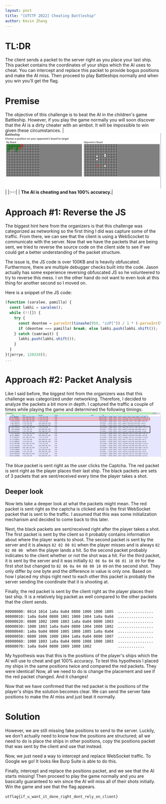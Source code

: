```yaml
---
layout: post
title: "[UTCTF 2022] Cheating Battleship"
author: Kevin Zhang
---
```




# TL:DR
The client sends a packet to the server right as you place your last ship. This packet contains the coordinates of your ships which the AI uses to cheat. You can intercept and replace this packet to provide bogus positions and make the AI miss. Then proceed to play Battleships normally and when you win you'll get the flag.

# Premise
The objective of this challenge is to beat the AI in the children's game Battleship. However, if you play the game normally you will soon discover that the AI is a dirty cheater with an aimbot. It will be impossible to win given these circumstances.
| ![battleship.png](/assets/images/utctf2022/Battleship/battleship.png) |
|:--:|
| <b>The AI is cheating and has 100% accuracy.</b>|

# Approach #1: Reverse the JS
The biggest hint here from the organizers is that this challenge was categorized as networking so the first thing I did was capture some of the traffic. From there, we can see that the client is using a WebScocket to communicate with the server. Now that we have the packets that are being sent,  we tried to reverse the source code on the client side to see if we could get a better understanding of the packet structure.

The issue is, the JS code is over 100KB and is heavily obfuscated. Furthermore, there are multiple debugger checks built into the code. Jason actually has some experience reversing obfuscated JS so he volunteered to try to reverse this mess. I on the other hand do not want to even look at this thing for another second so I moved on. 

Here is a snippet of the JS code:
```Javascript
(function (saralee, pamilla) {
  const lakhi = saralee();
  while (!![]) {
    try {
      const deontee = parseInt(tinashe(959, "zzP[")) / 1 * (-parseInt(tinashe(1587, "03Wo")) / 2) + parseInt(tinashe(1830, "OvRH")) / 3 + -parseInt(tinashe(1393, "Hsix")) / 4 * (parseInt(tinashe(1129, "Hsix")) / 5) + parseInt(tinashe(327, "(HuH")) / 6 + -parseInt(tinashe(583, "8Q]R")) / 7 * (-parseInt(tinashe(1574, "$Xi%")) / 8) + -parseInt(tinashe(307, "uXdQ")) / 9 + -parseInt(tinashe(960, "bsQF")) / 10 * (-parseInt(tinashe(572, "2MM%")) / 11);
      if (deontee === pamilla) break; else lakhi.push(lakhi.shift());
    } catch (samrawit) {
      lakhi.push(lakhi.shift());
    }
  }
}(jerrye, 120320));
...
```

# Approach #2: Packet Analysis
Like I said before, the biggest hint from the organizers was that this challenge was categorized under networking. Therefore, I decided to analyze the packets a bit more in depth. I captured the traffic a couple of times while playing the game and determined the following timings:
![wireshark.png](/assets/images/utctf2022/Battleship/wireshark.png)

The blue packet is sent right as the user clicks the Captcha. The red packet is sent right as the player places their last ship. The black packets are sets of 3 packets that are sent/received every time the player takes a shot.

## Deeper look
Now lets take a deeper look at what the packets might mean. The red packet is sent right as the captcha is clicked and is the first WebSocket packet that is sent to the traffic. I assumed that this was some initialization mechanism and decided to come back to this later.

Next, the black packets are sent/received right after the player takes a shot. The first packet is sent by the client so it probably contains information about where the player wants to shoot. The second packet is sent by the server and it is always `82 02 08 01` when the player misses and is always `82 02 08 00 ` when the player lands a hit. So the second packet probably indicates to the client whether or not the shot was a hit. For the third packet, it is sent by the server and it was initially `82 06 0a 04 08 01 10 09` for the first shot but changed to `82 06 0a 04 08 00 10 09` on the second shot. They only differ by one byte and the difference in value is only one. Based on how I placed my ships right next to each other this packet is probably the server sending the coordinate that it is shooting at.

Finally, the red packet is sent by the client right as the player places their last ship. It is a relatively big packet as well compared to the other packets that the client sends.
```
00000000: 0814 1014 1a0a 0a04 0800 1000 1000 1805  ................
00000010: 1a0a 0a04 0800 1001 1000 1804 1a0a 0a04  ................
00000020: 0800 1002 1000 1803 1a0a 0a04 0800 1003  ................
00000030: 1000 1803 1a0a 0a04 0800 1004 1000 1802  ................
00000040: 1a0a 0a04 0800 1005 1000 1805 1a0a 0a04  ................
00000050: 0800 1006 1000 1804 1a0a 0a04 0800 1007  ................
00000060: 1000 1803 1a0a 0a04 0800 1008 1000 1803  ................
00000070: 1a0a 0a04 0800 1009 1000 1802            ............
```

My hypothesis was that this is the positions of the player's ships which the AI will use to cheat and get 100% accuracy. To test this hypothesis I placed my ships in the same positions twice and compared the red packets. They were identical! Now, all we need to do is change the placement and see if the red packet changed. And it changes! 

Now that we have confirmed that the red packet is the positions of the player's ships the solution becomes clear. We can send the server fake positions to make the AI miss and just beat it normally.

# Solution
However, we are still missing fake positions to send to the server. Luckily, we don't actually need to know how the positions are structured; all we need to do is place the ships in other positions, copy the positions packet that was sent by the client and use that instead.

Now, we just need a way to intercept and replace WebSocket traffic. To Google we go! It looks like Burp Suite is able to do this. 

Finally, intercept and replace the positions packet, and we see that the AI starts missing! Then proceed to play the game normally and you are basically guaranteed to win since the AI will miss all of their shots initially. Win the game and see that the flag appears.

`utflag{if_u_want_it_done_right_dont_rely_on_client}`